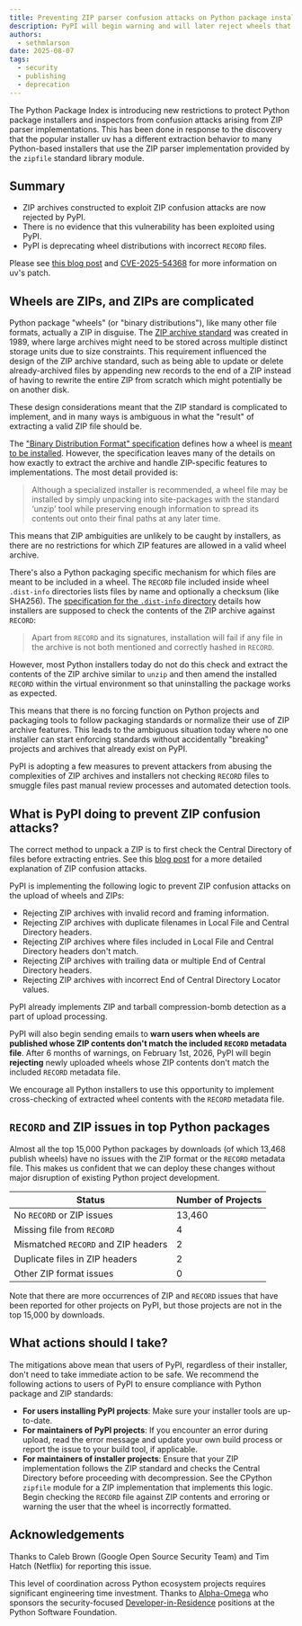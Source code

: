 ```yaml
---
title: Preventing ZIP parser confusion attacks on Python package installers
description: PyPI will begin warning and will later reject wheels that contain differentiable ZIP features or incorrect RECORD files.
authors:
  - sethmlarson
date: 2025-08-07
tags:
  - security
  - publishing
  - deprecation
---
```


The Python Package Index is introducing new restrictions to protect
Python package installers and inspectors from confusion attacks arising
from ZIP parser implementations. This has been done in response to
the discovery that the popular installer uv has a different extraction behavior
to many Python-based installers that use the ZIP parser implementation
provided by the `zipfile` standard library module.

## Summary

* ZIP archives constructed to exploit ZIP confusion attacks are now rejected by PyPI.
* There is no evidence that this vulnerability has been exploited using PyPI.
* PyPI is deprecating wheel distributions with incorrect `RECORD` files.

Please see [this blog post](https://astral.sh/blog/uv-security-advisory-cve-2025-54368) and [CVE-2025-54368](https://github.com/astral-sh/uv/security/advisories/GHSA-8qf3-x8v5-2pj8)
for more information on uv's patch.

<!-- more -->

## Wheels are ZIPs, and ZIPs are complicated

Python package "wheels" (or "binary distributions"), like many other file formats,
actually a ZIP in disguise. The [ZIP archive standard](https://pkware.cachefly.net/webdocs/casestudies/APPNOTE.TXT) was created in 1989, where large archives
might need to be stored across multiple distinct storage units due to size constraints. This requirement influenced
the design of the ZIP archive standard, such as being able to update or delete already-archived
files by appending new records to the end of a ZIP instead of having to rewrite the entire ZIP
from scratch which might potentially be on another disk.

These design considerations meant that the ZIP standard is complicated to implement, and
in many ways is ambiguous in what the "result" of extracting a valid ZIP file should be.

The ["Binary Distribution Format" specification](https://packaging.python.org/en/latest/specifications/binary-distribution-format/#binary-distribution-format)
defines how a wheel is [meant to be installed](https://packaging.python.org/en/latest/specifications/binary-distribution-format/#installing-a-wheel-distribution-1-0-py32-none-any-whl).
However, the specification leaves many of the details on how exactly to extract the archive
and handle ZIP-specific features to implementations. The most detail provided is:

> Although a specialized installer is recommended, a wheel file may be installed by simply unpacking into site-packages with the standard ‘unzip’ tool while preserving enough information to spread its contents out onto their final paths at any later time.

This means that ZIP ambiguities are unlikely to be caught by installers, as there are no
restrictions for which ZIP features are allowed in a valid wheel archive.

There's also a Python packaging specific mechanism for which files are meant to be included
in a wheel. The `RECORD` file included inside wheel `.dist-info` directories
lists files by name and optionally a checksum (like SHA256).
The [specification for the `.dist-info` directory](https://packaging.python.org/en/latest/specifications/binary-distribution-format/#the-dist-info-directory)
details how installers are supposed to check the contents of the ZIP archive against `RECORD`:

> Apart from `RECORD` and its signatures, installation will fail if any file in the archive is not both mentioned and correctly hashed in `RECORD`.

However, most Python installers today do not do this check and extract the contents
of the ZIP archive similar to `unzip` and then amend the installed `RECORD` within the
virtual environment so that uninstalling the package works as expected.

This means that there is no forcing function on Python projects and
packaging tools to follow packaging standards or normalize their use of ZIP archive features.
This leads to the ambiguous situation today where no one installer can start
enforcing standards without accidentally "breaking" projects and archives
that already exist on PyPI.

PyPI is adopting a few measures to prevent attackers from abusing the complexities
of ZIP archives and installers not checking `RECORD` files to smuggle files past
manual review processes and automated detection tools.

## What is PyPI doing to prevent ZIP confusion attacks?

The correct method to unpack a ZIP is to first check the Central Directory
of files before extracting entries. See this [blog post](https://www.crowdstrike.com/en-us/blog/how-to-prevent-zip-file-exploitation/)
for a more detailed explanation of ZIP confusion attacks.

PyPI is implementing the following logic to prevent ZIP confusion attacks on
the upload of wheels and ZIPs:

* Rejecting ZIP archives with invalid record and framing information.
* Rejecting ZIP archives with duplicate filenames in Local File and Central Directory headers.
* Rejecting ZIP archives where files included in Local File and Central Directory headers don't match.
* Rejecting ZIP archives with trailing data or multiple End of Central Directory headers.
* Rejecting ZIP archives with incorrect End of Central Directory Locator values.

PyPI already implements ZIP and tarball compression-bomb detection
as a part of upload processing.

PyPI will also begin sending emails to **warn users when wheels are published
whose ZIP contents don't match the included `RECORD` metadata file**. After 6 months of warnings,
on February 1st, 2026, PyPI will begin **rejecting** newly uploaded wheels whose ZIP contents
don't match the included `RECORD` metadata file.

We encourage all Python installers to use this opportunity to
implement cross-checking of extracted wheel contents with the `RECORD` metadata file.

## `RECORD` and ZIP issues in top Python packages

Almost all the top 15,000 Python packages by downloads (of which 13,468 publish wheels)
have no issues with the ZIP format or the `RECORD` metadata file.
This makes us confident that we can deploy
these changes without major disruption of existing Python project
development.

| Status                              | Number of Projects |
|-------------------------------------|--------------------|
| No `RECORD` or ZIP issues           | 13,460             |
| Missing file from `RECORD`          | 4                  |
| Mismatched `RECORD` and ZIP headers | 2                  |
| Duplicate files in ZIP headers      | 2                  |
| Other ZIP format issues             | 0                  |

Note that there are more occurrences of ZIP and `RECORD` issues
that have been reported for other projects on PyPI, but those projects
are not in the top 15,000 by downloads.

## What actions should I take?

The mitigations above mean that
users of PyPI, regardless of their installer, don't need to take immediate action
to be safe. We recommend the following actions to users of PyPI to ensure
compliance with Python package and ZIP standards:

* **For users installing PyPI projects**: Make sure your installer tools are up-to-date.
* **For maintainers of PyPI projects**: If you encounter an error during upload,
  read the error message and update your own build process or report the issue
  to your build tool, if applicable.
* **For maintainers of installer projects**: Ensure that your ZIP implementation follows the ZIP standard
  and checks the Central Directory before proceeding with decompression.
  See the CPython `zipfile` module for a ZIP implementation that implements this
  logic. Begin checking the `RECORD` file against ZIP contents and erroring
  or warning the user that the wheel is incorrectly formatted.
  
## Acknowledgements

Thanks to Caleb Brown (Google Open Source Security Team) and Tim Hatch (Netflix) for reporting this issue.

This level of coordination across Python ecosystem projects requires significant
engineering time investment. Thanks to [Alpha-Omega](https://alpha-omega.dev) who sponsors the security-focused
[Developer-in-Residence](https://www.python.org/psf/developersinresidence/) positions at the Python Software Foundation.

